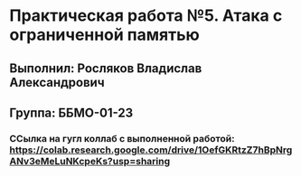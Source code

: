 # Практическая работа №5. Атака с ограниченной памятью
## Выполнил: Росляков Владислав Александрович 
## Группа: ББМО-01-23
### ССылка на гугл коллаб с выполненной работой: https://colab.research.google.com/drive/1OefGKRtzZ7hBpNrgANv3eMeLuNKcpeKs?usp=sharing
